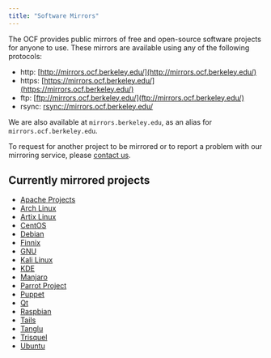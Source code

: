 ```yaml
---
title: "Software Mirrors"
---
```


The OCF provides public mirrors of free and open-source software projects for
anyone to use. These mirrors are available using any of the following protocols:

- http: [http://mirrors.ocf.berkeley.edu/](http://mirrors.ocf.berkeley.edu/)
- https: [https://mirrors.ocf.berkeley.edu/](https://mirrors.ocf.berkeley.edu/)
- ftp: [ftp://mirrors.ocf.berkeley.edu/](ftp://mirrors.ocf.berkeley.edu/)
- rsync: [rsync://mirrors.ocf.berkeley.edu/](rsync://mirrors.ocf.berkeley.edu/)

We are also available at `mirrors.berkeley.edu`, as an alias for
`mirrors.ocf.berkeley.edu`.

To request for another project to be mirrored or to report a problem with our
mirroring service, please [contact us](/docs/internal/contact).

## Currently mirrored projects

- [Apache Projects](https://www.apache.org/)
- [Arch Linux](https://www.archlinux.org/)
- [Artix Linux](https://www.artixlinux.org/)
- [CentOS](https://www.centos.org/)
- [Debian](https://www.debian.org/)
- [Finnix](https://www.finnix.org/)
- [GNU](https://www.gnu.org/)
- [Kali Linux](https://www.kali.org/)
- [KDE](https://www.kde.org/)
- [Manjaro](https://manjaro.org/)
- [Parrot Project](https://www.parrotsec.org/)
- [Puppet](https://puppet.com/)
- [Qt](https://www.qt.io/)
- [Raspbian](https://www.raspbian.org/)
- [Tails](https://tails.boum.org/)
- [Tanglu](http://www.tanglu.org/)
- [Trisquel](https://trisquel.info/)
- [Ubuntu](https://www.ubuntu.com/)
